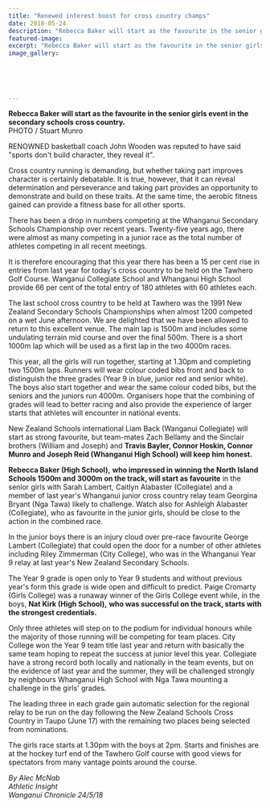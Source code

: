 ```yaml
---
title: "Renewed interest boost for cross country champs"
date: 2018-05-24
description: "Rebecca Baker will start as the favourite in the senior girls event in the secondary schools cross country..."
featured-image: 
excerpt: "Rebecca Baker will start as the favourite in the senior girls event in the secondary schools cross country."
image_gallery:
	
	
	
	
	
---
```


<p><span><strong>Rebecca Baker will start as the favourite in the senior girls event in the secondary schools cross country.</strong> <br />PHOTO / Stuart Munro</span></p>
<p class="element element-paragraph">RENOWNED basketball coach John Wooden was reputed to have said "sports don't build character, they reveal it".</p>
<p class="element element-paragraph">Cross country running is demanding, but whether taking part improves character is certainly debatable. It is true, however, that it can reveal determination and perseverance and taking part provides an opportunity to demonstrate and build on these traits. At the same time, the aerobic fitness gained can provide a fitness base for all other sports.</p>
<p class="element element-paragraph">There has been a drop in numbers competing at the Whanganui Secondary Schools Championship over recent years. Twenty-five years ago, there were almost as many competing in a junior race as the total number of athletes competing in all recent meetings.</p>
<p class="element element-paragraph">It is therefore encouraging that this year there has been a 15 per cent rise in entries from last year for today's cross country to be held on the Tawhero Golf Course. Wanganui Collegiate School and Whanganui High School provide 66 per cent of the total entry of 180 athletes with 60 athletes each.</p>
<p class="element element-paragraph">The last school cross country to be held at Tawhero was the 1991 New Zealand Secondary Schools Championships when almost 1200 competed on a wet June afternoon. We are delighted that we have been allowed to return to this excellent venue. The main lap is 1500m and includes some undulating terrain mid course and over the final 500m. There is a short 1000m lap which will be used as a first lap in the two 4000m races.</p>
<p class="element element-paragraph">This year, all the girls will run together, starting at 1.30pm and completing two 1500m laps. Runners will wear colour coded bibs front and back to distinguish the three grades (Year 9 in blue, junior red and senior white). The boys also start together and wear the same colour coded bibs, but the seniors and the juniors run 4000m. Organisers hope that the combining of grades will lead to better racing and also provide the experience of larger starts that athletes will encounter in national events.</p>
<p class="element element-paragraph">New Zealand Schools international Liam Back (Wanganui Collegiate) will start as strong favourite, but team-mates Zach Bellamy and the Sinclair brothers (William and Joseph) and <strong>Travis Bayler, Connor Hoskin, Connor Munro and Joseph Reid (Whanganui High School) will keep him honest.</strong></p>
<p class="element element-paragraph"><strong>Rebecca Baker (High School),</strong> <strong>who impressed in winning the North Island Schools 1500m and 3000m on the track, will start as favourite</strong> in the senior girls with Sarah Lambert, Caitlyn Alabaster (Collegiate) and a member of last year's Whanganui junior cross country relay team Georgina Bryant (Nga Tawa) likely to challenge. Watch also for Ashleigh Alabaster (Collegiate), who as favourite in the junior girls, should be close to the action in the combined race.</p>
<p class="element element-paragraph">In the junior boys there is an injury cloud over pre-race favourite George Lambert (Collegiate) that could open the door for a number of other athletes including Riley Zimmerman (City College), who was in the Whanganui Year 9 relay at last year's New Zealand Secondary Schools.</p>
<p class="element element-paragraph">The Year 9 grade is open only to Year 9 students and without previous year's form this grade is wide open and difficult to predict. Paige Cromarty (Girls College) was a runaway winner of the Girls College event while, in the boys, <strong>Nat Kirk (High School),</strong> <strong>who was successful on the track, starts with the strongest credentials.</strong></p>
<p class="element element-paragraph">Only three athletes will step on to the podium for individual honours while the majority of those running will be competing for team places. City College won the Year 9 team title last year and return with basically the same team hoping to repeat the success at junior level this year. Collegiate have a strong record both locally and nationally in the team events, but on the evidence of last year and the summer, they will be challenged strongly by neighbours Whanganui High School with Nga Tawa mounting a challenge in the girls' grades.</p>
<p class="element element-paragraph">The leading three in each grade gain automatic selection for the regional relay to be run on the day following the New Zealand Schools Cross Country in Taupo (June 17) with the remaining two places being selected from nominations.</p>
<p class="element element-paragraph">The girls race starts at 1.30pm with the boys at 2pm. Starts and finishes are at the hockey turf end of the Tawhero Golf course with good views for spectators from many vantage points around the course.</p>
<p><em>By Alec McNab</em><br /><em>Athletic Insight</em><br /><em>Wanganui Chronicle 24/5/18</em></p>

